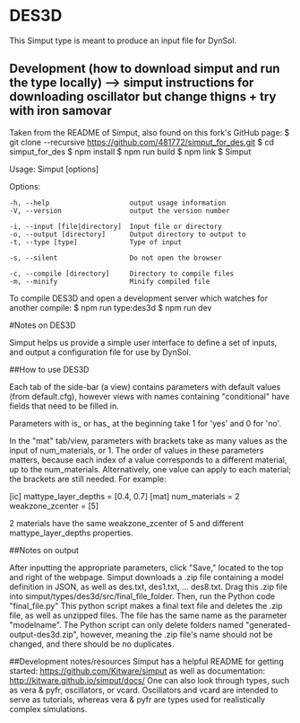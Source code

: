 # DES3D

This Simput type is meant to produce an input file for DynSol.

## Development (how to download simput and run the type locally) --> simput instructions for downloading oscillator but change thigns + try with iron samovar

 Taken from the README of Simput, also found on this fork's GitHub page:
$ git clone --recursive https://github.com/481772/simput_for_des.git
$ cd simput_for_des
$ npm install
$ npm run build
$ npm link
$ Simput

  Usage: Simput [options]

  Options:

    -h, --help                    output usage information
    -V, --version                 output the version number

    -i, --input [file|directory]  Input file or directory
    -o, --output [directory]      Output directory to output to
    -t, --type [type]             Type of input

    -s, --silent                  Do not open the browser

    -c, --compile [directory]     Directory to compile files
    -m, --minify                  Minify compiled file

To compile DES3D and open a development server which watches for another compile:
$ npm run type:des3d
$ npm run dev


#Notes on DES3D

Simput helps us provide a simple user interface to define a set of inputs, and output a configuration file for use by DynSol.

##How to use DES3D 

Each tab of the side-bar (a view) contains parameters with default values (from default.cfg), however views with names containing "conditional" have fields that need to be filled in.

Parameters with is_ or has_ at the beginning take 1 for 'yes' and 0 for 'no'.

In the "mat" tab/view, parameters with brackets take as many values as the input of num_materials, or 1. The order of values in these parameters matters, because each index of a value
corresponds to a different material, up to the num_materials. Alternatively, one value can apply to each material; the brackets are still needed. For example:

[ic]
mattype_layer_depths = [0.4, 0.7]
[mat]
num_materials = 2
weakzone_zcenter = [5]

2 materials have the same weakzone_zcenter of 5 and different mattype_layer_depths properties. 


##Notes on output 

After inputting the appropriate parameters, click "Save," located to the top and right of the webpage. Simput downloads a .zip file containing a model definition in JSON, as well as
des.txt, des1.txt, ... des8.txt. Drag this .zip file into simput/types/des3d/src/final_file_folder. Then, run the Python code "final_file.py"
This python script makes a final text file and deletes the .zip file, as well as unzipped files. The file has the same name as the parameter "modelname". 
The Python script can only delete folders named "generated-output-des3d.zip", however, meaning the .zip file's name should not be changed, and there should be no duplicates.


##Development notes/resources
Simput has a helpful README for getting started: https://github.com/Kitware/simput
as well as documentation: http://kitware.github.io/simput/docs/
One can also look through types, such as vera & pyfr, oscillators, or vcard. Oscillators
and vcard are intended to serve as tutorials, whereas vera & pyfr are types used for
realistically complex simulations.




